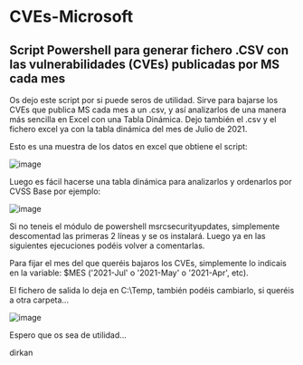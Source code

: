 # CVEs-Microsoft
Script Powershell para generar fichero .CSV con las vulnerabilidades (CVEs) publicadas por MS cada mes
--------------------------------------------------------------------------------------------------------------------------------------------------------------------
Os dejo este script por si puede seros de utilidad.  Sirve para bajarse los CVEs que publica MS cada mes a un .csv, y así analizarlos de una manera más sencilla en Excel con una Tabla Dinámica.  Dejo también el .csv y el fichero excel ya con la tabla dinámica del mes de Julio de 2021.
 
Esto es una muestra de los datos en excel que obtiene el script:

![image](https://user-images.githubusercontent.com/87771600/126517725-0e4b42e0-c10d-44b0-a50a-2b9912065172.png)

Luego es fácil hacerse una tabla dinámica para analizarlos y ordenarlos por CVSS Base por ejemplo:

![image](https://user-images.githubusercontent.com/87771600/126517808-dc6df199-5663-4dce-98d0-38b9fab3ecd2.png)

Si no teneis el módulo de powershell msrcsecurityupdates, simplemente descomentad las primeras 2 líneas y se os instalará.  Luego ya en las siguientes ejecuciones podéis volver a comentarlas.   

Para fijar el mes del que queréis bajaros los CVEs, simplemente lo indicais en la variable: $MES ('2021-Jul' o '2021-May' o '2021-Apr', etc). 
 
El fichero de salida lo deja en C:\Temp, también podéis cambiarlo, si queréis a otra carpeta...

![image](https://user-images.githubusercontent.com/87771600/126517929-9a735086-72fc-4d00-9f9c-609d0884c4ac.png)


Espero que os sea de utilidad...

dirkan
